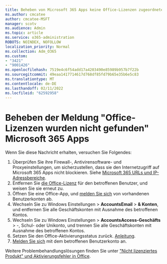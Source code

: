 ```yaml
---
title: Beheben von Microsoft 365 Apps keine Office-Lizenzen zugeordnete Nachricht finden konnten
ms.author: cmcatee
author: cmcatee-MSFT
manager: scotv
ms.audience: Admin
ms.topic: article
ms.service: o365-administration
ROBOTS: NOINDEX, NOFOLLOW
localization_priority: Normal
ms.collection: Adm_O365
ms.custom:
- "3421"
- "9001426"
ms.openlocfilehash: 7519e4c6f54add17a4203490e85989b957b7f22b
ms.sourcegitcommit: 49eaa1417714617d768df85fd79b65e35b6e5c83
ms.translationtype: MT
ms.contentlocale: de-DE
ms.lasthandoff: 02/11/2022
ms.locfileid: "62592958"
---
```

# <a name="fixing-the-microsoft-365-apps-couldnt-find-office-licenses-associated-message"></a>Beheben der Meldung "Office-Lizenzen wurden nicht gefunden" Microsoft 365 Apps

Wenn Sie diese Nachricht erhalten, versuchen Sie Folgendes:

1. Überprüfen Sie ihre Firewall-, Antivirensoftware- und Proxyeinstellungen, um sicherzustellen, dass sie den Internetzugriff auf Microsoft 365 Apps nicht blockieren. Siehe [Microsoft 365 URLs und IP-Adressbereiche](https://docs.microsoft.com/office365/enterprise/urls-and-ip-address-ranges).
2. Entfernen Sie [die Office-Lizenz](https://docs.microsoft.com/microsoft-365/admin/manage/assign-licenses-to-users) für den betroffenen Benutzer, und weisen Sie sie erneut zu. 
3. Öffnen Sie eine Office-App, und [melden Sie sich](https://support.office.com/article/5a20dc11-47e9-4b6f-945d-478cb6d92071) von vorhandenen Benutzerkonten ab.
4. Wechseln Sie zu Windows Einstellungen > **AccountsEmail** >  **& Konten**, und entfernen Sie alle Geschäftskonten mit Ausnahme des betroffenen Kontos.
5. Wechseln Sie zu Windows Einstellungen > **AccountsAccess-Geschäfts** > -, Schul- oder Unikonto, und trennen Sie alle Geschäftskonten mit Ausnahme des betroffenen Kontos.
6. Setzen Sie den Office-Aktivierungsstatus zurück. [Anleitung](https://docs.microsoft.com/office365/troubleshoot/activation/reset-office-365-proplus-activation-state).
7. [Melden Sie sich](https://support.office.com/article/628ea040-f265-49de-b986-be09c3ebf8a9) mit dem betroffenen Benutzerkonto an.

Weitere Problembehandlungslösungen finden Sie unter ["Nicht lizenziertes Produkt" und Aktivierungsfehler in Office](https://support.office.com/Article/0d23d3c0-c19c-4b2f-9845-5344fedc4380).